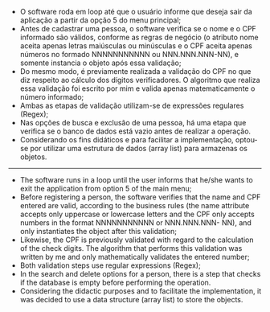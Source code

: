- O software roda em loop até que o usuário informe que deseja sair da aplicação a partir da opção 5 do menu principal;
- Antes de cadastrar uma pessoa, o software verifica se o nome e o CPF informado são válidos, conforme as regras de negócio (o atributo nome aceita apenas letras maiúsculas ou minúsculas e o CPF aceita apenas números no formado NNNNNNNNNNN ou NNN.NNN.NNN-NN), e somente instancia o objeto após essa validação;
- Do mesmo modo, é previamente realizada a validação do CPF no que diz respeito ao cálculo dos dígitos verificadores. O algoritmo que realiza essa validação foi escrito por mim e  valida apenas matematicamente o número informado;
- Ambas as etapas de validação utilizam-se de expressões regulares (Regex);
- Nas opções de busca e exclusão de uma pessoa, há uma etapa que verifica se o banco de dados está vazio antes de realizar a operação.
- Considerando os fins didáticos e para facilitar a implementação, optou-se por utilizar uma estrutura de dados (array list) para armazenas os objetos.

----------
- The software runs in a loop until the user informs that he/she wants to exit the application from option 5 of the main menu;
- Before registering a person, the software verifies that the name and CPF entered are valid, according to the business rules (the name attribute accepts only uppercase or lowercase letters and the CPF only accepts numbers in the format NNNNNNNNNNN or NNN.NNN.NNN- NN), and only instantiates the object after this validation;
- Likewise, the CPF is previously validated with regard to the calculation of the check digits. The algorithm that performs this validation was written by me and only mathematically validates the entered number;
- Both validation steps use regular expressions (Regex);
- In the search and delete options for a person, there is a step that checks if the database is empty before performing the operation.
- Considering the didactic purposes and to facilitate the implementation, it was decided to use a data structure (array list) to store the objects.

